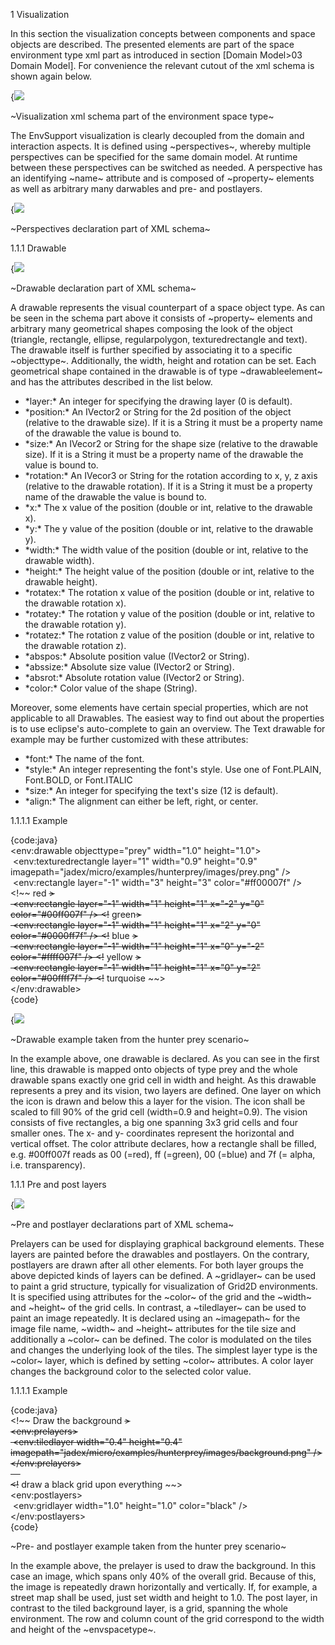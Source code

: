 1 Visualization

In this section the visualization concepts between components and space objects are described. The presented elements are part of the space environment type xml part as introduced in section \[Domain Model&gt;03 Domain Model\]. For convenience the relevant cutout of the xml schema is shown again below.

<div class="wikimodel-emptyline">

</div>

<div class="wikimodel-emptyline">

</div>

<div class="wikimodel-emptyline">

</div>

{![](visualization.png})

\~Visualization xml schema part of the environment space type\~

<div class="wikimodel-emptyline">

</div>

<div class="wikimodel-emptyline">

</div>

<div class="wikimodel-emptyline">

</div>

The EnvSupport visualization is clearly decoupled from the domain and interaction aspects. It is defined using \~perspectives\~, whereby multiple perspectives can be specified for the same domain model. At runtime between these perspectives can be switched as needed. A perspective has an identifying \~name\~ attribute and is composed of \~property\~ elements as well as arbitrary many darwables and pre- and postlayers. 

{![](perspectives.png})

\~Perspectives declaration part of XML schema\~

<div class="wikimodel-emptyline">

</div>

<div class="wikimodel-emptyline">

</div>

<div class="wikimodel-emptyline">

</div>

1.1.1 Drawable

{![](drawable.png})

\~Drawable declaration part of XML schema\~

<div class="wikimodel-emptyline">

</div>

<div class="wikimodel-emptyline">

</div>

<div class="wikimodel-emptyline">

</div>

A drawable represents the visual counterpart of a space object type. As can be seen in the schema part above it consists of \~property\~ elements and arbitrary many geometrical shapes composing the look of the object (triangle, rectangle, ellipse, regularpolygon, texturedrectangle and text). The drawable itself is further specified by associating it to a specific \~objecttype\~. Additionally, the width, height and rotation can be set. Each geometrical shape contained in the drawable is of type \~drawableelement\~ and has the attributes described in the list below.

-   \*layer:\* An integer for specifying the drawing layer (0 is default).
-   \*position:\* An IVector2 or String for the 2d position of the object (relative to the drawable size). If it is a String it must be a property name of the drawable the value is bound to.
-   \*size:\* An IVecor2 or String for the shape size (relative to the drawable size). If it is a String it must be a property name of the drawable the value is bound to.
-   \*rotation:\* An IVecor3 or String for the rotation according to x, y, z axis (relative to the drawable rotation). If it is a String it must be a property name of the drawable the value is bound to.
-   \*x:\* The x value of the position (double or int, relative to the drawable x).
-   \*y:\* The y value of the position (double or int, relative to the drawable y).
-   \*width:\* The width value of the position (double or int, relative to the drawable width).
-   \*height:\* The height value of the position (double or int, relative to the drawable height).
-   \*rotatex:\* The rotation x value of the position (double or int, relative to the drawable rotation x).
-   \*rotatey:\* The rotation y value of the position (double or int, relative to the drawable rotation y).
-   \*rotatez:\* The rotation z value of the position (double or int, relative to the drawable rotation z).
-   \*abspos:\* Absolute position value (IVector2 or String).
-   \*abssize:\* Absolute size value (IVector2 or String).
-   \*absrot:\* Absolute rotation value (IVector2 or String).
-   \*color:\* Color value of the shape (String).

<div class="wikimodel-emptyline">

</div>

<div class="wikimodel-emptyline">

</div>

Moreover, some elements have certain special properties, which are not applicable to all Drawables. The easiest way to find out about the properties is to use eclipse's auto-complete to gain an overview. The Text drawable for example may be further customized with these attributes:

-   \*font:\* The name of the font.
-   \*style:\* An integer representing the font's style. Use one of Font.PLAIN, Font.BOLD, or Font.ITALIC
-   \*size:\* An integer for specifying the text's size (12 is default).
-   \*align:\* The alignment can either be left, right, or center.

<div class="wikimodel-emptyline">

</div>

<div class="wikimodel-emptyline">

</div>

1.1.1.1 Example

<div class="wikimodel-emptyline">

</div>

<div class="wikimodel-emptyline">

</div>

<div class="wikimodel-emptyline">

</div>

<div class="wikimodel-emptyline">

</div>

<div class="wikimodel-emptyline">

</div>

<div class="wikimodel-emptyline">

</div>

{code:java}\
&lt;env:drawable objecttype="prey" width="1.0" height="1.0"&gt;\
 &lt;env:texturedrectangle layer="1" width="0.9" height="0.9" imagepath="jadex/micro/examples/hunterprey/images/prey.png" /&gt;\
 &lt;env:rectangle layer="-1" width="3" height="3" color="\#ff00007f" /&gt; &lt;!~~ red ~~&gt;\
 &lt;env:rectangle layer="-1" width="1" height="1" x="-2" y="0" color="\#00ff007f" /&gt; &lt;!~~ green~~&gt;\
 &lt;env:rectangle layer="-1" width="1" height="1" x="2" y="0" color="\#0000ff7f" /&gt; &lt;!~~ blue ~~&gt;\
 &lt;env:rectangle layer="-1" width="1" height="1" x="0" y="-2" color="\#ffff007f" /&gt; &lt;!~~ yellow ~~&gt;\
 &lt;env:rectangle layer="-1" width="1" height="1" x="0" y="2" color="\#00ffff7f" /&gt; &lt;!~~ turquoise ~~&gt;\
&lt;/env:drawable&gt;\
{code}

<div class="wikimodel-emptyline">

</div>

<div class="wikimodel-emptyline">

</div>

<div class="wikimodel-emptyline">

</div>

<div class="wikimodel-emptyline">

</div>

<div class="wikimodel-emptyline">

</div>

<div class="wikimodel-emptyline">

</div>

<div class="wikimodel-emptyline">

</div>

<div class="wikimodel-emptyline">

</div>

<div class="wikimodel-emptyline">

</div>

<div class="wikimodel-emptyline">

</div>

<div class="wikimodel-emptyline">

</div>

<div class="wikimodel-emptyline">

</div>

<div class="wikimodel-emptyline">

</div>

<div class="wikimodel-emptyline">

</div>

<div class="wikimodel-emptyline">

</div>

{![](drawableexample.png|135|135})

<div class="wikimodel-emptyline">

</div>

\~Drawable example taken from the hunter prey scenario\~

<div class="wikimodel-emptyline">

</div>

<div class="wikimodel-emptyline">

</div>

<div class="wikimodel-emptyline">

</div>

<div class="wikimodel-emptyline">

</div>

<div class="wikimodel-emptyline">

</div>

<div class="wikimodel-emptyline">

</div>

<div class="wikimodel-emptyline">

</div>

In the example above, one drawable is declared. As you can see in the first line, this drawable is mapped onto objects of type prey and the whole drawable spans exactly one grid cell in width and height. As this drawable represents a prey and its vision, two layers are defined. One layer on which the icon is drawn and below this a layer for the vision. The icon shall be scaled to fill 90% of the grid cell (width=0.9 and height=0.9). The vision consists of five rectangles, a big one spanning 3x3 grid cells and four smaller ones. The x- and y- coordinates represent the horizontal and vertical offset. The color attribute declares, how a rectangle shall be filled, e.g. \#00ff007f reads as 00 (=red), ff (=green), 00 (=blue) and 7f (= alpha, i.e. transparency).

<div class="wikimodel-emptyline">

</div>

<div class="wikimodel-emptyline">

</div>

<div class="wikimodel-emptyline">

</div>

1.1.1 Pre and post layers

{![](prelayers.png})

\~Pre and postlayer declarations part of XML schema\~

<div class="wikimodel-emptyline">

</div>

<div class="wikimodel-emptyline">

</div>

<div class="wikimodel-emptyline">

</div>

Prelayers can be used for displaying graphical background elements. These layers are painted before the drawables and postlayers. On the contrary, postlayers are drawn after all other elements. For both layer groups the above depicted kinds of layers can be defined. A \~gridlayer\~ can be used to paint a grid structure, typically for visualization of Grid2D environments. It is specified using attributes for the \~color\~ of the grid and the \~width\~ and \~height\~ of the grid cells. In contrast, a \~tiledlayer\~ can be used to paint an image repeatedly. It is declared using an \~imagepath\~ for the image file name, \~width\~ and \~height\~ attributes for the tile size and additionally a \~color\~ can be defined. The color is modulated on the tiles and changes the underlying look of the tiles. The simplest layer type is the \~color\~ layer, which is defined by setting \~color\~ attributes. A color layer changes the background color to the selected color value.

1.1.1.1 Example

<div class="wikimodel-emptyline">

</div>

<div class="wikimodel-emptyline">

</div>

<div class="wikimodel-emptyline">

</div>

<div class="wikimodel-emptyline">

</div>

<div class="wikimodel-emptyline">

</div>

<div class="wikimodel-emptyline">

</div>

{code:java}\
&lt;!~~ Draw the background ~~&gt;\
&lt;env:prelayers&gt;\
 &lt;env:tiledlayer width="0.4" height="0.4" imagepath="jadex/micro/examples/hunterprey/images/background.png" /&gt;\
&lt;/env:prelayers&gt;\
     \
&lt;!~~ draw a black grid upon everything ~~&gt;\
&lt;env:postlayers&gt;\
 &lt;env:gridlayer width="1.0" height="1.0" color="black" /&gt;\
&lt;/env:postlayers&gt;\
{code}

<div class="wikimodel-emptyline">

</div>

<div class="wikimodel-emptyline">

</div>

<div class="wikimodel-emptyline">

</div>

<div class="wikimodel-emptyline">

</div>

<div class="wikimodel-emptyline">

</div>

<div class="wikimodel-emptyline">

</div>

<div class="wikimodel-emptyline">

</div>

<div class="wikimodel-emptyline">

</div>

<div class="wikimodel-emptyline">

</div>

<div class="wikimodel-emptyline">

</div>

<div class="wikimodel-emptyline">

</div>

<div class="wikimodel-emptyline">

</div>

<div class="wikimodel-emptyline">

</div>

\~Pre- and postlayer example taken from the hunter prey scenario\~

<div class="wikimodel-emptyline">

</div>

<div class="wikimodel-emptyline">

</div>

In the example above, the prelayer is used to draw the background. In this case an image, which spans only 40% of the overall grid. Because of this, the image is repeatedly drawn horizontally and vertically. If, for example, a street map shall be used, just set width and height to 1.0. The post layer, in contrast to the tiled background layer, is a grid, spanning the whole environment. The row and column count of the grid correspond to the width and height of the \~envspacetype\~.
